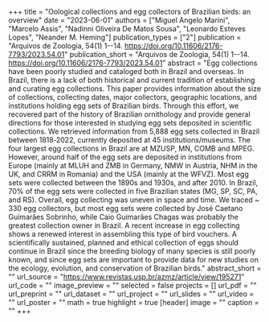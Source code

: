 +++
title = "Oological collections and egg collectors of Brazilian birds: an overview"
date = "2023-06-01"
authors = ["Miguel Angelo Marini", "Marcelo Assis", "Nadinni Oliveira De Matos Sousa", "Leonardo Esteves Lopes", "Neander M. Heming"]
publication_types = ["2"]
publication = "Arquivos de Zoologia, 54(1) 1--14. https://doi.org/10.11606/2176-7793/2023.54.01"
publication_short = "Arquivos de Zoologia, 54(1) 1--14. https://doi.org/10.11606/2176-7793/2023.54.01"
abstract = "Egg collections have been poorly studied and cataloged both in Brazil and overseas. In Brazil, there is a lack of both historical and current tradition of establishing and curating egg collections. This paper provides information about the size of collections, collecting dates, major collectors, geographic locations, and institutions holding egg sets of Brazilian birds. Through this effort, we recovered part of the history of Brazilian ornithology and provide general directions for those interested in studying egg sets deposited in scientific collections. We retrieved information from 5,888 egg sets collected in Brazil between 1818‑2022, currently deposited at 45 institutions/museums. The four largest egg collections in Brazil are at MZUSP, MN, COMB and MPEG. However, around half of the egg sets are deposited in institutions from Europe (mainly at MLUH and ZMB in Germany, NMW in Austria, NHM in the UK, and CRRM in Romania) and the USA (mainly at the WFVZ). Most egg sets were collected between the 1890s and 1930s, and after 2010. In Brazil, 70% of the egg sets were collected in five Brazilian states (MG, SP, SC, PA, and RS). Overall, egg collecting was uneven in space and time. We traced ~ 330 egg collectors, but most egg sets were collected by José Caetano Guimarães Sobrinho, while Caio Guimarães Chagas was probably the greatest collection owner in Brazil. A recent increase in egg collecting shows a renewed interest in assembling this type of bird vouchers. A scientifically sustained, planned and ethical collection of eggs should continue in Brazil since the breeding biology of many species is still poorly known, and since egg sets are important to provide data for new studies on the ecology, evolution, and conservation of Brazilian birds."
abstract_short = ""
url_source = "https://www.revistas.usp.br/azmz/article/view/195271"
url_code = ""
image_preview = ""
selected = false
projects = []
url_pdf = ""
url_preprint = ""
url_dataset = ""
url_project = ""
url_slides = ""
url_video = ""
url_poster = ""
math = true
highlight = true
[header]
image = ""
caption = ""
+++
